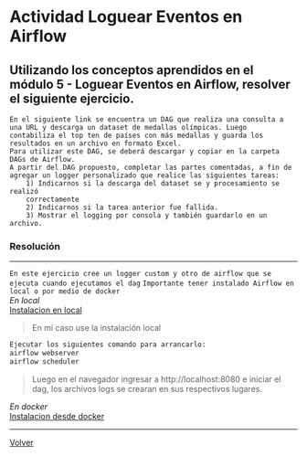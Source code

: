 # Actividad Loguear Eventos en Airflow

## Utilizando los conceptos aprendidos en el módulo 5 - Loguear Eventos en Airflow, resolver el siguiente ejercicio.
    En el siguiente link se encuentra un DAG que realiza una consulta a
    una URL y descarga un dataset de medallas olímpicas. Luego
    contabiliza el top ten de países con más medallas y guarda los
    resultados en un archivo en formato Excel.
    Para utilizar este DAG, se deberá descargar y copiar en la carpeta
    DAGs de Airflow.
    A partir del DAG propuesto, completar las partes comentadas, a fin de
    agregar un logger personalizado que realice las siguientes tareas:
        1) Indicarnos si la descarga del dataset se y procesamiento se realizó
        correctamente
        2) Indicarnos si la tarea anterior fue fallida.
        3) Mostrar el logging por consola y también guardarlo en un archivo.

### Resolución

****
`En este ejercicio cree un logger custom y otro de airflow que se ejecuta cuando ejecutamos el dag`
`Importante tener instalado Airflow en local o por medio de docker`<br>
*En local* <br>
[Instalacion en local](https://airflow.apache.org/docs/apache-airflow/stable/start.html)
> En mi caso use la instalación local
```bash
Ejecutar los siguientes comando para arrancarlo:
airflow webserver
airflow scheduler
```
> Luego en el navegador ingresar a http://localhost:8080 e iniciar el dag, los archivos logs se crearan en sus respectivos lugares.

*En docker* <br>
[Instalacion desde docker](https://airflow.apache.org/docs/apache-airflow/stable/howto/docker-compose/index.html)
****

[Volver](../README.md)